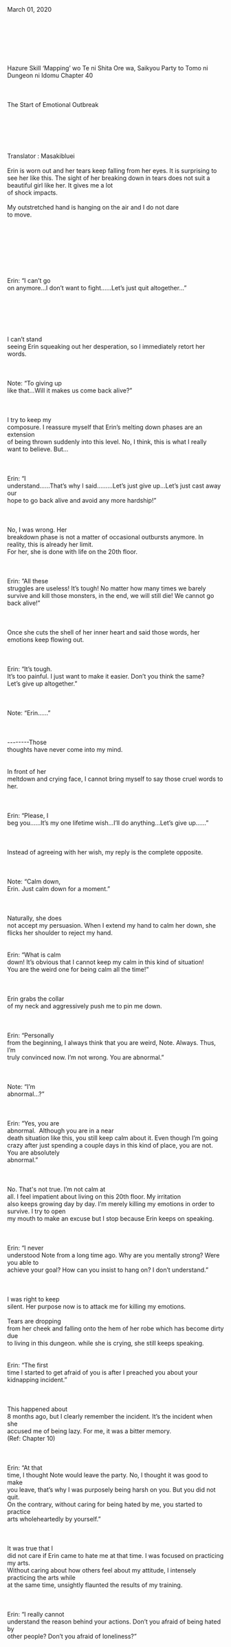 <br/>
<br/>
<br/>
<br/>
<br/>
<br/>
<br/>
<br/>
March 01, 2020<br/>
<br/>
<br/>
<br/>
<br/>
<br/>
<br/>
<br/>
Hazure Skill ‘Mapping’ wo Te ni Shita Ore wa, Saikyou Party to Tomo ni Dungeon ni Idomu Chapter 40<br/>
<br/>
<br/>
<br/>
The Start of Emotional Outbreak<br/>
<br/>
<br/>
<br/>
<br/>
<br/>
<br/>
Translator : Masakibluei<br/>
<br/>
Erin is worn out and her tears keep falling from her eyes. It is surprising to see her like this. The sight of her breaking down in tears does not suit a beautiful girl like her. It gives me a lot<br/>
of shock impacts. <br/>
<br/>
My outstretched hand is hanging on the air and I do not dare<br/>
to move. <br/>
<br/>
<br/>
<br/>
<br/>
<br/>
<br/>
<br/>
<br/>
Erin: “I can’t go<br/>
on anymore…I don’t want to fight……Let’s just quit altogether…”<br/>
<br/>
<br/>
<br/>
<br/>
<br/>
<br/>
I can’t stand<br/>
seeing Erin squeaking out her desperation, so I immediately retort her words. <br/>
<br/>
<br/>
<br/>
Note: “To giving up<br/>
like that…Will it makes us come back alive?”<br/>
<br/>
<br/>
<br/>
I try to keep my<br/>
composure. I reassure myself that Erin’s melting down phases are an extension<br/>
of being thrown suddenly into this level. No, I think, this is what I really<br/>
want to believe. But...<br/>
<br/>
<br/>
<br/>
Erin: “I<br/>
understand……That’s why I said………Let’s just give up…Let’s just cast away our<br/>
hope to go back alive and avoid any more hardship!”<br/>
<br/>
<br/>
<br/>
No, I was wrong. Her<br/>
breakdown phase is not a matter of occasional outbursts anymore. In reality, this is already her limit.<br/>
For her, she is done with life on the 20th floor.  <br/>
<br/>
<br/>
<br/>
Erin: “All these<br/>
struggles are useless! It’s tough! No matter how many times we barely<br/>
survive and kill those monsters, in the end, we will still die! We cannot go<br/>
back alive!”<br/>
<br/>
<br/>
<br/>
Once she cuts the shell of her inner heart and said those words, her emotions keep flowing out. <br/>
<br/>
<br/>
<br/>
Erin: “It’s tough.<br/>
It’s too painful. I just want to make it easier. Don’t you think the same?<br/>
Let’s give up altogether.”<br/>
<br/>
<br/>
<br/>
Note: “Erin……”<br/>
<br/>
<br/>
<br/>
--------Those<br/>
thoughts have never come into my mind. <br/>
<br/>
<br/>
In front of her<br/>
meltdown and crying face, I cannot bring myself to say those cruel words to<br/>
her. <br/>
<br/>
<br/>
<br/>
Erin: “Please, I<br/>
beg you……It’s my one lifetime wish…I’ll do anything…Let’s give up……”<br/>
<br/>
<br/>
<br/>
Instead of agreeing with her wish, my reply is the complete opposite.<br/>
<br/>
<br/>
<br/>
Note: “Calm down,<br/>
Erin. Just calm down for a moment.”<br/>
<br/>
<br/>
<br/>
Naturally, she does<br/>
not accept my persuasion. When I extend my hand to calm her down, she flicks her shoulder to reject my hand. <br/>
<br/>
<br/>
Erin: “What is calm<br/>
down! It’s obvious that I cannot keep my calm in this kind of situation!<br/>
You are the weird one for being calm all the time!”<br/>
<br/>
<br/>
<br/>
Erin grabs the collar<br/>
of my neck and aggressively push me to pin me down. <br/>
<br/>
<br/>
<br/>
Erin: “Personally<br/>
from the beginning, I always think that you are weird, Note. Always. Thus, I’m<br/>
truly convinced now. I’m not wrong. You are abnormal.”<br/>
<br/>
<br/>
<br/>
Note: “I’m<br/>
abnormal…?”<br/>
<br/>
<br/>
<br/>
Erin: “Yes, you are<br/>
abnormal.  Although you are in a near<br/>
death situation like this, you still keep calm about it. Even though I’m going<br/>
crazy after just spending a couple days in this kind of place, you are not. You are absolutely<br/>
abnormal.”<br/>
<br/>
<br/>
<br/>
No. That's not true. I’m not calm at<br/>
all. I feel impatient about living on this 20th floor. My irritation<br/>
also keeps growing day by day. I’m merely killing my emotions in order to survive. I try to open<br/>
my mouth to make an excuse but I stop because Erin keeps on speaking. <br/>
<br/>
<br/>
<br/>
Erin: “I never<br/>
understood Note from a long time ago. Why are you mentally strong? Were you able to<br/>
achieve your goal? How can you insist to hang on? I don’t understand.”<br/>
<br/>
<br/>
<br/>
I was right to keep<br/>
silent. Her purpose now is to attack me for killing my emotions. <br/>
<br/>
Tears are dropping<br/>
from her cheek and falling onto the hem of her robe which has become dirty due<br/>
to living in this dungeon. while she is crying, she still keeps speaking. <br/>
<br/>
<br/>
Erin: “The first<br/>
time I started to get afraid of you is after I preached you about your<br/>
kidnapping incident.”<br/>
<br/>
<br/>
<br/>
This happened about<br/>
8 months ago, but I clearly remember the incident. It’s the incident when she<br/>
accused me of being lazy. For me, it was a bitter memory. <br/>
(Ref: Chapter 10)<br/>
<br/>
<br/>
<br/>
Erin: “At that<br/>
time, I thought Note would leave the party. No, I thought it was good to make<br/>
you leave, that’s why I was purposely being harsh on you. But you did not quit.<br/>
On the contrary, without caring for being hated by me, you started to practice<br/>
arts wholeheartedly by yourself.”  <br/>
<br/>
<br/>
<br/>
It was true that I<br/>
did not care if Erin came to hate me at that time. I was focused on practicing my arts.<br/>
Without caring about how others feel about my attitude, I intensely practicing the arts while<br/>
at the same time, unsightly flaunted the results of my training. <br/>
<br/>
<br/>
<br/>
Erin: “I really cannot<br/>
understand the reason behind your actions. Don’t you afraid of being hated by<br/>
other people? Don’t you afraid of loneliness?”<br/>
<br/>
<br/>
<br/>
She directs her<br/>
weeping face to me. Her gesture is looked like a confession and a plea. Every<br/>
time she squeezes out a word, she seems to strip out something important from<br/>
her heart. <br/>
<br/>
<br/>
<br/>
Erin: “The same<br/>
thing happened when we went with everyone to the beach. Now as well. For your<br/>
goal, you distance yourself from feeling anything. You are totally weird.<br/>
Honestly, I cannot do that. Isn’t it tough? Isn’t it painful? Have you ever<br/>
thought of giving up? How can you act like that?”<br/>
<br/>
(Ref: Chapter 21)<br/>
<br/>
<br/>
Erin, you are<br/>
wrong. <br/>
<br/>
I’m not like what<br/>
you think of. I’ve always been a weak person. <br/>
<br/>
I’m unable to 100%<br/>
kill my emotions like what you imagine.  <br/>
<br/>
<br/>
<br/>
The only thing that<br/>
you are wrong is………<br/>
<br/>
<br/>
<br/>
Note: “It’s because<br/>
I made a mistake a long time ago. Erin, you know about it right? Because of my<br/>
lack of effort and my weak heart, I betrayed my loved one. It’s that very one<br/>
mistake that made me lost my most important thing.”<br/>
<br/>
<br/>
<br/>
I am reminded of my<br/>
separation with my childhood friend, Miya. That event changed me completely. It<br/>
shaped me into who I am now. Miya made me aware that I was a hopeless person. That I<br/>
was a truly pathetic person. I was irresponsible and too lazy to make any effort. I<br/>
did nothing and blamed it on my useless mapping skill. <br/>
<br/>
<br/>
<br/>
If I rebuked Erin at that time to defend my own uselessness, then I will keep continuing to make excuses for a<br/>
lifetime. I would never able to achieve anything in my life and keep continue<br/>
to hurt other people. In the end, I will continue to walk on the path to be the<br/>
worst person ever. <br/>
<br/>
<br/>
<br/>
Now, if I think<br/>
about it, since a long time ago, I had always been in the receiving end. I<br/>
received a lot from Miya, but I never gave anything back to her. This is a<br/>
painful sad fact and I don’t want to taste this kind of regret anymore. <br/>
<br/>
<br/>
<br/>
Just as Miya did to<br/>
me, I had received a lot of favors from the Arrivers. Therefore, I want to repay the favors<br/>
that I got from the group. This thought stays in my mind up until now. <br/>
<br/>
<br/>
<br/>
Note: “Isn’t it<br/>
tough? Isn’t it painful? Of course, it is tough! It’s absolutely painful too!<br/>
But I had experience things tougher and more painful than this, that’s why I<br/>
never thought about quitting. I don’t want to think about such thing. Ever<br/>
again. “<br/>
<br/>
<br/>
<br/>
Erin: “Yeah…You<br/>
have been through something more frustrating after all. Even with this kind of<br/>
situation, you are still able to proceed forward.” <br/>
<br/>
<br/>
<br/>
Note: “Yeah.”<br/>
<br/>
<br/>
<br/>
I respond her with<br/>
enough confidence and honesty. I thought by doing so, my genuine feeling would be transmitted to Erin<br/>
who is currently in despair. I thought she would understand the reason behind<br/>
my action. But this was only a sweet delusion of mine. <br/>
<br/>
<br/>
<br/>
Erin: “……As I<br/>
thought. You are absolutely abnormal. A normal person will not able to keep<br/>
moving forward just because he is frustrated. You can’t just keep running ahead<br/>
like that!”<br/>
<br/>
<br/>
<br/>
I felt betrayed by<br/>
the sneers that came out from Erin’s lips. Even though I faced her with<br/>
everything I had. I also confessed about everything. Why won’t she understand<br/>
my reasons? My anger raises and my tone starts to get harsh. <br/>
<br/>
<br/>
Note: “Erin, what<br/>
the heck that you want to say! What do you mean about ‘a normal person’! What<br/>
is normal or abnormal! At least I’m doing my best because I’m frustrated!<br/>
What’s abnormal about that! Erin, you are always blessed with a lot of things.<br/>
You won’t understand how a hopeless person feel!”<br/>
<br/>
<br/>
<br/>
Erin: “You said I’m<br/>
always blessed?”<br/>
<br/>
<br/>
<br/>
This is the coldest<br/>
voice I ever heard from her. I really can’t believe the sharpness that I sense is actually coming from her mouth. I have a hunch that I must have made a mistake. I said<br/>
something that I cannot take it back. <br/>
<br/>
<br/>
<br/>
Erin: “I do have<br/>
setbacks. Lots of them. It might be more painful than yours, Note. You think<br/>
that you are the most miserable person in the world, right? “<br/>
<br/>
<br/>
<br/>
Erin’s remark<br/>
really hits the target. Hence, I cannot refute her. I cannot refute with<br/>
certainty that I never think I was the most miserable person in the world. But<br/>
if there are only 100 people in the whole world, I might think that I would<br/>
rank as the 96 or 97. It is a fact that I do think that I am one of the most<br/>
miserable people in the world.  <br/>
<br/>
<br/>
<br/>
Erin: “I understand<br/>
your idea. We are actually the same type. However, I want you to understand one thing. For example, even if a person does not have trash skills just<br/>
like you, he can also experience some failure. There are people who are blessed<br/>
with good skills but still experience some setbacks. “<br/>
<br/>
<br/>
<br/>
Note: “Then…” <br/>
<br/>
<br/>
<br/>
Erin: “There are also people who cannot move forward when they are frustrated. Not everyone is the<br/>
same as you. Look, I’m one of them. While I am blessed with Magical power<br/>
skill, I never work hard at anything, live with ease, always choosing the easy<br/>
way, and always running away from problems. I am that kind of hopeless person.”<br/>
<br/>
<br/>
<br/>
<br/>
<br/>
-------------------------------------------------------------------------------------------------------------------------<br/>
<br/>
<br/>
<br/>
<br/>
<br/>
Translator note:<br/>
Finally, we get to know more about Erin. There is more to her than you probably think you know. <br/>
<br/>
<br/>
<br/>
<br/>
<br/>
Previous TOC  Next Chapter<br/>
<br/>
<br/>
<br/>
<br/>
<br/>
<br/>
<br/>
If you like our translation, please support us by buying us a cup of coffee or read our translation only at our site!<br/>
<br/>
<br/>
<br/>
<br/>
<br/>
<br/>
<br/>
<br/>
<br/>
<br/>
<br/>
<br/>
<br/>
<br/>
<br/>
<br/>
<br/>
<br/>
<br/>
<br/>
<br/>
<br/>
Share<br/>
<br/>
<br/>
<br/>
<br/>
<br/>
<br/>
<br/>
<br/>
Get link<br/>
<br/>
<br/>
<br/>
<br/>
<br/>
<br/>
<br/>
Facebook<br/>
<br/>
<br/>
<br/>
<br/>
<br/>
<br/>
<br/>
Twitter<br/>
<br/>
<br/>
<br/>
<br/>
<br/>
<br/>
<br/>
Pinterest<br/>
<br/>
<br/>
<br/>
<br/>
<br/>
<br/>
<br/>
Email<br/>
<br/>
<br/>
<br/>
<br/>
<br/>
<br/>
<br/>
Other Apps<br/>
<br/>
<br/>
<br/>
<br/>
<br/>
<br/>
<br/>
<br/>
<br/>
Labels:<br/>
Hazure skill<br/>
mapping skill<br/>
trash skill<br/>
<br/>
<br/>
<br/>
<br/>
<br/>
<br/>
